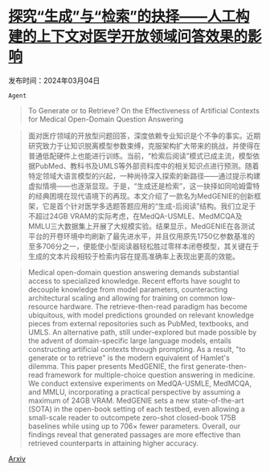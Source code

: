 # [探究“生成”与“检索”的抉择——人工构建的上下文对医学开放领域问答效果的影响](https://arxiv.org/abs/2403.01924)

发布时间：2024年03月04日

`Agent`

> To Generate or to Retrieve? On the Effectiveness of Artificial Contexts for Medical Open-Domain Question Answering

> 面对医疗领域的开放型问题回答，深度依赖专业知识是个不争的事实。近期研究致力于让知识脱离模型参数束缚，克服架构扩大带来的挑战，并使得在普通低配硬件上也能进行训练。当前，“检索后阅读”模式已成主流，模型依据PubMed、教科书及UMLS等外部资料库中的相关知识点进行预测。随着特定领域大语言模型的兴起，一种尚待深入探索的新路径——通过提示构建虚拟情境——也逐渐显现。于是，“生成还是检索”，这一抉择如同哈姆雷特的经典困境在现代语境下的再现。本文介绍了一款名为MedGENIE的创新框架，它是首个针对医学多选题答题应用的“生成-后阅读”结构。我们立足于不超过24GB VRAM的实际考虑，在MedQA-USMLE、MedMCQA及MMLU三大数据集上开展了大规模实验。结果显示，MedGENIE在各测试平台的开卷环境中均刷新了最先进水平，并且仅用原先1750亿参数基准的至多706分之一，便能使小型阅读器轻松胜过零样本闭卷模型，其关键在于生成的文本片段相较于检索内容在提高准确率上表现出更高的效能。

> Medical open-domain question answering demands substantial access to specialized knowledge. Recent efforts have sought to decouple knowledge from model parameters, counteracting architectural scaling and allowing for training on common low-resource hardware. The retrieve-then-read paradigm has become ubiquitous, with model predictions grounded on relevant knowledge pieces from external repositories such as PubMed, textbooks, and UMLS. An alternative path, still under-explored but made possible by the advent of domain-specific large language models, entails constructing artificial contexts through prompting. As a result, "to generate or to retrieve" is the modern equivalent of Hamlet's dilemma. This paper presents MedGENIE, the first generate-then-read framework for multiple-choice question answering in medicine. We conduct extensive experiments on MedQA-USMLE, MedMCQA, and MMLU, incorporating a practical perspective by assuming a maximum of 24GB VRAM. MedGENIE sets a new state-of-the-art (SOTA) in the open-book setting of each testbed, even allowing a small-scale reader to outcompete zero-shot closed-book 175B baselines while using up to 706$\times$ fewer parameters. Overall, our findings reveal that generated passages are more effective than retrieved counterparts in attaining higher accuracy.

[Arxiv](https://arxiv.org/abs/2403.01924)